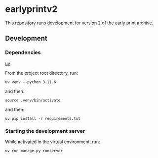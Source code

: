 # earlyprintv2

This repository runs development for version 2 of the early print archive.

## Development

### Dependencies

[uv](https://docs.astral.sh/uv/getting-started/installation/)


From the project root directory, run:

`uv venv --python 3.11.6`

and then:

`source .venv/bin/activate`

and then:

`uv pip install -r requirements.txt`

### Starting the development server

While activated in the virtual environment, run:

`uv run manage.py runserver`
